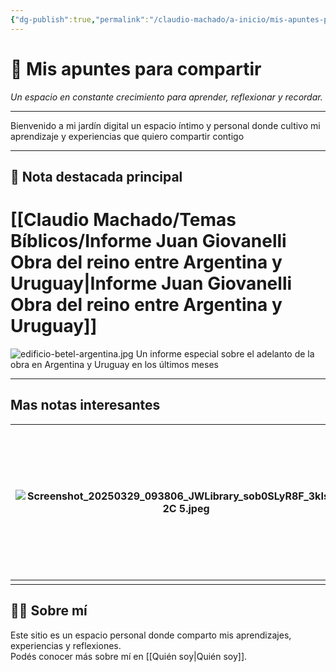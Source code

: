 ```yaml
---
{"dg-publish":true,"permalink":"/claudio-machado/a-inicio/mis-apuntes-para-compartir/","title":"🏡 Mis apuntes para compartir","tags":["gardenEntry"]}
---
```


# 🏡 Mis apuntes para compartir 

_Un espacio en constante crecimiento para aprender, reflexionar y recordar._

---
Bienvenido a mi jardín digital un espacio íntimo y personal donde cultivo mi aprendizaje y experiencias que quiero compartir contigo 

---

## 🌟 Nota destacada principal

# [[Claudio Machado/Temas Bíblicos/Informe Juan Giovanelli Obra del reino entre Argentina y Uruguay\|Informe Juan Giovanelli Obra del reino entre Argentina y Uruguay]]

![edificio-betel-argentina.jpg](/img/user/Claudio%20Machado/img/destacadas/edificio-betel-argentina.jpg)
Un informe especial sobre el adelanto de la obra en Argentina y Uruguay en los últimos meses 

---

Mas notas interesantes 
---


| ![Screenshot_20250329_093806_JWLibrary_sob0SLyR8F_3kIsMlUb2C 5.jpeg](/img/user/Personal/Im%C3%A1genes/Screenshot_20250329_093806_JWLibrary_sob0SLyR8F_3kIsMlUb2C%205.jpeg) | [[Claudio Machado/Brodcasting & vídeos/2025 Informe 2 - Cuerpo Gobernante\|2025 Informe 2 - Cuerpo Gobernante]] <br><br>anuncios animadores para fortalecer nuestra confianza en Jehová |
| ---------------------------------------------------------------------- | -------------------------------------------------------------------------------------------------------------- |
|                                                                        |                                                                                                                |









## 🙋‍♂️ Sobre mí

Este sitio es un espacio personal donde comparto mis aprendizajes, experiencias y reflexiones.  
Podés conocer más sobre mí en [[Quién soy\|Quién soy]].